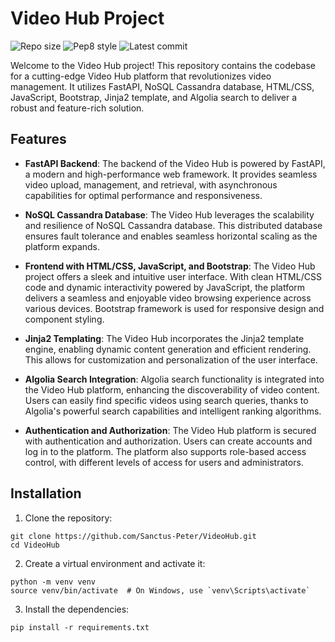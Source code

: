 # Video Hub Project

![Repo size](https://img.shields.io/github/repo-size/Sanctus-Peter/VideoHub)
![Pep8 style](https://img.shields.io/badge/PEP8-style%20guide-purple?style=round-square)
![Latest commit](https://img.shields.io/github/last-commit/Sanctus-Peter/VideoHub/main?style=round-square)

Welcome to the Video Hub project! This repository contains the codebase for a cutting-edge Video Hub platform that revolutionizes video management. It utilizes FastAPI, NoSQL Cassandra database, HTML/CSS, JavaScript, Bootstrap, Jinja2 template, and Algolia search to deliver a robust and feature-rich solution.

## Features

- **FastAPI Backend**: The backend of the Video Hub is powered by FastAPI, a modern and high-performance web framework. It provides seamless video upload, management, and retrieval, with asynchronous capabilities for optimal performance and responsiveness.

- **NoSQL Cassandra Database**: The Video Hub leverages the scalability and resilience of NoSQL Cassandra database. This distributed database ensures fault tolerance and enables seamless horizontal scaling as the platform expands.

- **Frontend with HTML/CSS, JavaScript, and Bootstrap**: The Video Hub project offers a sleek and intuitive user interface. With clean HTML/CSS code and dynamic interactivity powered by JavaScript, the platform delivers a seamless and enjoyable video browsing experience across various devices. Bootstrap framework is used for responsive design and component styling.

- **Jinja2 Templating**: The Video Hub incorporates the Jinja2 template engine, enabling dynamic content generation and efficient rendering. This allows for customization and personalization of the user interface.

- **Algolia Search Integration**: Algolia search functionality is integrated into the Video Hub platform, enhancing the discoverability of video content. Users can easily find specific videos using search queries, thanks to Algolia's powerful search capabilities and intelligent ranking algorithms.

- **Authentication and Authorization**: The Video Hub platform is secured with authentication and authorization. Users can create accounts and log in to the platform. The platform also supports role-based access control, with different levels of access for users and administrators.

## Installation

1. Clone the repository:

```shell
git clone https://github.com/Sanctus-Peter/VideoHub.git
cd VideoHub
```
2. Create a virtual environment and activate it:

```shell
python -m venv venv
source venv/bin/activate  # On Windows, use `venv\Scripts\activate`
```
3. Install the dependencies:

```shell
pip install -r requirements.txt
```